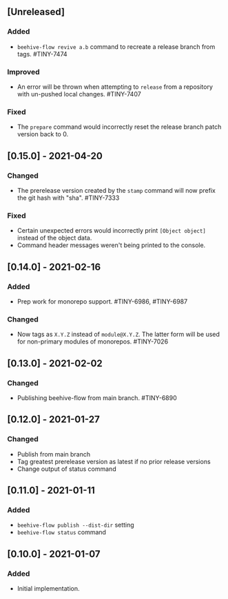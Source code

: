 ## [Unreleased]
### Added
 - `beehive-flow revive a.b` command to recreate a release branch from tags. #TINY-7474

### Improved
- An error will be thrown when attempting to `release` from a repository with un-pushed local changes. #TINY-7407

### Fixed
 - The `prepare` command would incorrectly reset the release branch patch version back to 0.

## [0.15.0] - 2021-04-20
### Changed
 - The prerelease version created by the `stamp` command will now prefix the git hash with "sha". #TINY-7333

### Fixed
 - Certain unexpected errors would incorrectly print `[Object object]` instead of the object data.
 - Command header messages weren't being printed to the console.

## [0.14.0] - 2021-02-16
### Added
 - Prep work for monorepo support. #TINY-6986, #TINY-6987

### Changed
 - Now tags as `X.Y.Z` instead of `module@X.Y.Z`. The latter form will be used for non-primary modules of monorepos. #TINY-7026

## [0.13.0] - 2021-02-02
### Changed
 - Publishing beehive-flow from main branch. #TINY-6890

## [0.12.0] - 2021-01-27
### Changed
 - Publish from main branch
 - Tag greatest prerelease version as latest if no prior release versions
 - Change output of status command

## [0.11.0] - 2021-01-11
### Added
 - `beehive-flow publish --dist-dir` setting
 - `beehive-flow status` command

## [0.10.0] - 2021-01-07
### Added
 - Initial implementation.
